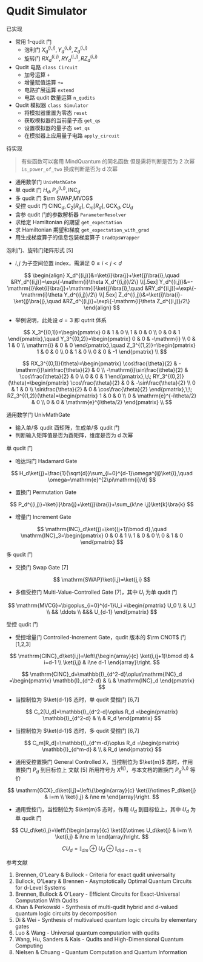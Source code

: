 # Qudit Simulator

已实现

- 常用 1-qudit 门
    - 泡利门 $X_d^{(i,j)},Y_d^{(i,j)},Z_d^{(i,j)}$ 
    - 旋转门 $RX_d^{(i,j)},RY_d^{(i,j)},RZ_d^{(i,j)}$ 
- Qudit 电路 `class Circuit` 
    - 加号运算 `+` 
    - 增量赋值运算 `+=` 
    - 电路扩展运算 `extend` 
    - 电路 qudit 数量运算 `n_qudits` 
- Qudit 模拟器 `class Simulator` 
    - 将模拟器重置为零态 `reset` 
    - 获取模拟器的当前量子态 `get_qs` 
    - 设置模拟器的量子态 `set_qs` 
    - 在模拟器上应用量子电路 `apply_circuit` 




待实现

> 有些函数可以套用 MindQuantum 的同名函数
> 但是需将判断是否为 2 次幂 `is_power_of_two` 换成判断是否为 d 次幂

- 通用数学门 `UnivMathGate` 
- 单 qudit 门 $H_d,P_d^{(i,j)},\mathrm{INC}_d$ 
- 多 qudit 门 $\rm SWAP,MVCG$ 
- 受控 qudit 门 $\mathrm{CINC}_d,C_2[R_d],C_m[R_d],\mathrm{GCX}_d,CU_d$ 
- 含参 qudit 门的参数解析器 `ParameterResolver` 
- 求给定 Hamiltonian 的期望 `get_expectation` 
- 求 Hamiltonian 期望和梯度 `get_expectation_with_grad` 
- 用生成梯度算子的信息包装梯度算子 `GradOpsWrapper` 



泡利门、旋转门矩阵形式 [5]

- $i,j$ 为子空间位置 index，需满足 $0\le i<j<d$ 

$$
\begin{align}
X_d^{(i,j)}&=\ket{i}\bra{j}+\ket{j}\bra{i},\quad
&RY_d^{(i,j)}=\exp\{-\mathrm{i}\theta X_d^{(i,j)}/2\} \\[.5ex]
Y_d^{(i,j)}&=-\mathrm{i}\ket{i}\bra{j}+\mathrm{i}\ket{j}\bra{i},\quad
&RY_d^{(i,j)}=\exp\{-\mathrm{i}\theta Y_d^{(i,j)}/2\} \\[.5ex]
Z_d^{(i,j)}&=\ket{i}\bra{i}-\ket{j}\bra{j},\quad
&RZ_d^{(i,j)}=\exp\{-\mathrm{i}\theta Z_d^{(i,j)}/2\}
\end{align}
$$

- 举例说明，此处设 $d=3$ 即 qutrit 体系

$$
X_3^{(0,1)}=\begin{pmatrix}
0 & 1 & 0 \\ 1 & 0 & 0 \\ 0 & 0 & 1
\end{pmatrix},\quad
Y_3^{(0,2)}=\begin{pmatrix}
0 & 0 & -\mathrm{i} \\ 0 & 1 & 0 \\ \mathrm{i} & 0 & 0
\end{pmatrix},\quad
Z_3^{(1,2)}=\begin{pmatrix}
1 & 0 & 0 \\ 0 & 1 & 0 \\ 0 & 0 & -1
\end{pmatrix} \\
$$

$$
RX_3^{(0,1)}(\theta)=\begin{pmatrix}
\cos\frac{\theta}{2} & -\mathrm{i}\sin\frac{\theta}{2} & 0 \\
-\mathrm{i}\sin\frac{\theta}{2} & \cos\frac{\theta}{2} & 0 \\
0 & 0 & 1
\end{pmatrix},\;\;
RY_3^{(0,2)}(\theta)=\begin{pmatrix}
\cos\frac{\theta}{2} & 0 & -\sin\frac{\theta}{2} \\ 0 & 1 & 0 \\ \sin\frac{\theta}{2} & 0 & \cos\frac{\theta}{2}
\end{pmatrix},\;\;
RZ_3^{(1,2)}(\theta)=\begin{pmatrix}
1 & 0 & 0 \\ 0 & \mathrm{e}^{-i\theta/2} & 0 \\ 0 & 0 & \mathrm{e}^{i\theta/2}
\end{pmatrix} \\
$$

通用数学门 UnivMathGate

- 输入单/多 qudit 酉矩阵，生成单/多 qudit 门
- 判断输入矩阵值是否为酉矩阵，维度是否为 d 次幂

单 qudit 门

- 哈达玛门 Hadamard Gate

$$
H_d\ket{j}=\frac{1}{\sqrt{d}}\sum_{i=0}^{d-1}\omega^{ij}\ket{i},\quad \omega=\mathrm{e}^{2\pi\mathrm{i}/d}
$$

- 置换门 Permutation Gate

$$
P_d^{(i,j)}=\ket{i}\bra{j}+\ket{j}\bra{i}+\sum_{k\ne i,j}\ket{k}\bra{k}
$$

- 增量门 Increment Gate

$$
\mathrm{INC}_d\ket{j}=\ket{(j+1)\bmod d},\quad
\mathrm{INC}_3=\begin{pmatrix}
0 & 0 & 1 \\ 1 & 0 & 0 \\ 0 & 1 & 0
\end{pmatrix}
$$

多 qudit 门

- 交换门 Swap Gate [7]

$$
\mathrm{SWAP}\ket{i,j}=\ket{j,i}
$$

- 多值受控门 Multi-Value-Controlled Gate [7]，其中 $U_i$ 为单 qudit 门

$$
\mathrm{MVCG}=\bigoplus_{i=0}^{d-1}U_i
=\begin{pmatrix}
U_0 \\ & U_1 \\ && \ddots \\ &&& U_{d-1}
\end{pmatrix}
$$

受控 qudit 门

- 受控增量门 Controlled-Increment Gate，qudit 版本的 $\rm CNOT$ 门 [1,2,3]

$$
\mathrm{CINC}_d\ket{i,j}=\left\{\begin{array}{c}
\ket{i,(j+1)\bmod d} & i=d-1 \\
\ket{i,j} & i\ne d-1
\end{array}\right.
$$

$$
\mathrm{CINC}_d=\mathbb{I}_{d^2-d}\oplus\mathrm{INC}_d
=\begin{pmatrix}
\mathbb{I}_{d^2-d} & \\ & \mathrm{INC}_d
\end{pmatrix}
$$

- 当控制位为 $\ket{d-1}$ 态时，单 qudit 受控门 [6,7]

$$
C_2[U_d]=\mathbb{I}_{d^2-d}\oplus R_d
=\begin{pmatrix}
\mathbb{I}_{d^2-d} & \\ & R_d
\end{pmatrix}
$$

- 当控制位为 $\ket{d-1}$ 态时，多 qudit 受控门 [6,7]

$$
C_m[R_d]=\mathbb{I}_{d^m-d}\oplus R_d
=\begin{pmatrix}
\mathbb{I}_{d^m-d} & \\ & R_d
\end{pmatrix}
$$

- 通用受控置换门 General Controlled X，当控制位为 $\ket{m}$ 态时，作用置换门 $P_d$ 到目标位上
    文献 [5] 所用符号为 $X^{(ij)}$，与本文档的置换门 $P_d^{(i,j)}$ 等价

$$
\mathrm{GCX}_d\ket{i,j}=\left\{\begin{array}{c}
\ket{i}\otimes P_d\ket{j} & i=m \\
\ket{i,j} & i\ne m
\end{array}\right.
$$

- 通用受控门，当控制位为 $\ket{m}$ 态时，作用 $U_d$ 到目标位上，其中 $U_d$ 为单 qudit 门

$$
CU_d\ket{i,j}=\left\{\begin{array}{c}
\ket{i}\otimes U_d\ket{j} & i=m \\
\ket{i,j} & i\ne m
\end{array}\right.
$$

$$
CU_d=\mathbb{I}_{dm}\oplus U_d\oplus\mathbb{I}_{d(d-m-1)}
$$


参考文献

1. Brennen, O'Leary & Bullock - Criteria for exact qudit universality
2. Bullock, O'Leary & Brennen - Asymptotically Optimal Quantum Circuits for d-Level Systems
3. Brennen, Bullock & O'Leary - Efficient Circuits for Exact-Universal Computation With Qudits
4. Khan & Perkowski - Synthesis of multi-qudit hybrid and d-valued quantum logic circuits by decomposition
5. Di & Wei - Synthesis of multivalued quantum logic circuits by elementary gates
6. Luo & Wang - Universal quantum computation with qudits
7. Wang, Hu, Sanders & Kais - Qudits and High-Dimensional Quantum Computing
8. Nielsen & Chuang - Quantum Computation and Quantum Information